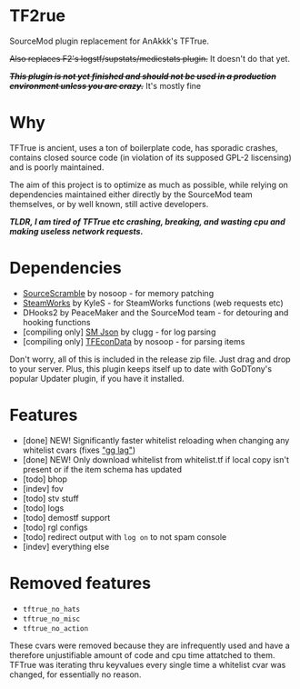 # TF2rue
SourceMod plugin replacement for AnAkkk's TFTrue.

~~Also replaces F2's logstf/supstats/medicstats plugin.~~ It doesn't do that yet.

~~***This plugin is not yet finished and should not be used in a production environment unless you are crazy.***~~ It's mostly fine

# Why
TFTrue is ancient, uses a ton of boilerplate code, has sporadic crashes, contains closed source code (in violation of its supposed GPL-2 liscensing) and is poorly maintained. 

The aim of this project is to optimize as much as possible, while relying on dependencies maintained either directly by the SourceMod team themselves, or by well known, still active developers.

***TLDR, I am tired of TFTrue etc crashing, breaking, and wasting cpu and making useless network requests.***

# Dependencies

- [SourceScramble](https://github.com/nosoop/SMExt-SourceScramble) by nosoop - for memory patching
- [SteamWorks](https://github.com/KyleSanderson/SteamWorks) by KyleS - for SteamWorks functions (web requests etc)
- DHooks2 by PeaceMaker and the SourceMod team - for detouring and hooking functions
- [compiling only] [SM Json](https://github.com/clugg/sm-json) by clugg - for log parsing
- [compiling only] [TFEconData](#) by nosoop - for parsing items

Don't worry, all of this is included in the release zip file. Just drag and drop to your server. Plus, this plugin keeps itself up to date with GoDTony's popular Updater plugin, if you have it installed.

# Features

- [done] NEW! Significantly faster whitelist reloading when changing any whitelist cvars (fixes ["gg lag"](https://github.com/ldesgoui/tf2-comp-fixes/issues/20))
- [done] NEW! Only download whitelist from whitelist.tf if local copy isn't present or if the item schema has updated
- [todo] bhop
- [indev] fov
- [todo] stv stuff
- [todo] logs
- [todo] demostf support
- [todo] rgl configs
- [todo] redirect output with `log on` to not spam console
- [indev] everything else

# Removed features

- `tftrue_no_hats`
- `tftrue_no_misc`
- `tftrue_no_action`

These cvars were removed because they are infrequently used and have a therefore unjustifiable amount of code and cpu time attatched to them. TFTrue was iterating thru keyvalues every single time a whitelist cvar was changed, for essentially no reason.
